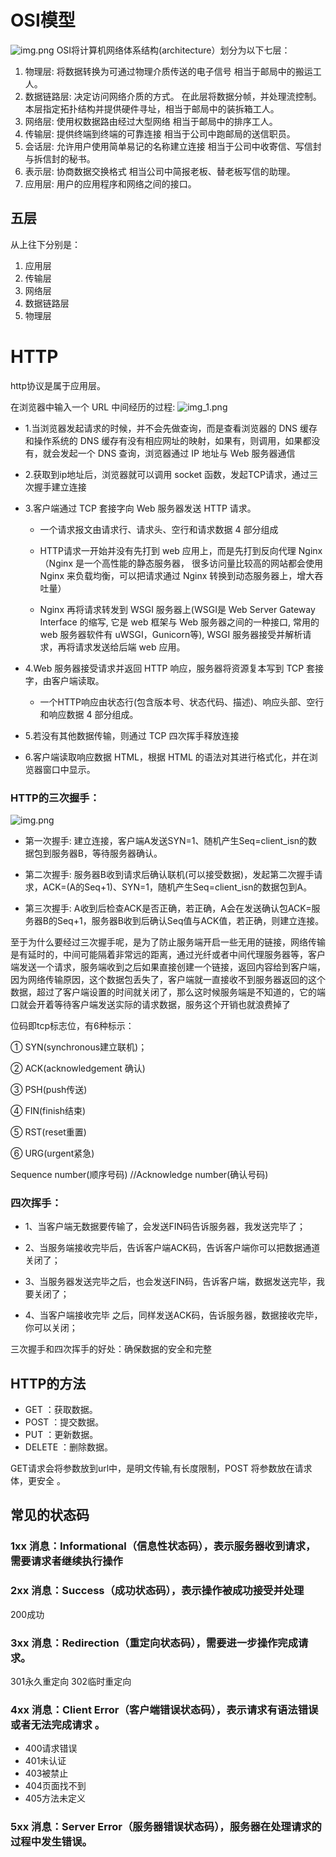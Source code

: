 # OSI模型
![img.png](img/img.png)
OSI将计算机网络体系结构(architecture）划分为以下七层：
1. 物理层: 将数据转换为可通过物理介质传送的电子信号 相当于邮局中的搬运工人。
2. 数据链路层: 决定访问网络介质的方式。 在此层将数据分帧，并处理流控制。本层指定拓扑结构并提供硬件寻址，相当于邮局中的装拆箱工人。
3. 网络层: 使用权数据路由经过大型网络 相当于邮局中的排序工人。
4. 传输层: 提供终端到终端的可靠连接 相当于公司中跑邮局的送信职员。
5. 会话层: 允许用户使用简单易记的名称建立连接 相当于公司中收寄信、写信封与拆信封的秘书。
6. 表示层: 协商数据交换格式 相当公司中简报老板、替老板写信的助理。
7. 应用层: 用户的应用程序和网络之间的接口。

## 五层
从上往下分别是：
1. 应用层
2. 传输层
3. 网络层
4. 数据链路层
5. 物理层
# HTTP

http协议是属于应用层。

在浏览器中输入一个 URL 中间经历的过程:
![img_1.png](img/img_1.png)
- 1.当浏览器发起请求的时候，并不会先做查询，而是查看浏览器的 DNS 缓存和操作系统的 DNS 缓存有没有相应网址的映射，如果有，则调用，如果都没有，就会发起一个 DNS 查询，浏览器通过 IP 地址与 Web 服务器通信


- 2.获取到ip地址后，浏览器就可以调用 socket 函数，发起TCP请求，通过三次握手建立连接


- 3.客户端通过 TCP 套接字向 Web 服务器发送 HTTP 请求。

  - 一个请求报文由请求行、请求头、空行和请求数据 4 部分组成

  - HTTP请求一开始并没有先打到 web 应用上，而是先打到反向代理 Nginx（Nginx 是一个高性能的静态服务器， 很多访问量比较高的网站都会使用 Nginx 来负载均衡，可以把请求通过 Nginx 转换到动态服务器上，增大吞吐量）
  - Nginx 再将请求转发到 WSGI 服务器上(WSGI是 Web Server Gateway Interface 的缩写, 它是 web 框架与 Web 服务器之间的一种接口, 常用的 web 服务器软件有 uWSGI，Gunicorn等), WSGI 服务器接受并解析请求，再将请求发送给后端 web 应用。


- 4.Web 服务器接受请求并返回 HTTP 响应，服务器将资源复本写到 TCP 套接字，由客户端读取。
  - 一个HTTP响应由状态行(包含版本号、状态代码、描述)、响应头部、空行和响应数据 4 部分组成。

- 5.若没有其他数据传输，则通过 TCP 四次挥手释放连接

- 6.客户端读取响应数据 HTML，根据 HTML 的语法对其进行格式化，并在浏览器窗口中显示。


### HTTP的三次握手：
![img.png](img/img_2.png)
- 第一次握手: 建立连接，客户端A发送SYN=1、随机产生Seq=client_isn的数据包到服务器B，等待服务器确认。

- 第二次握手: 服务器B收到请求后确认联机(可以接受数据)，发起第二次握手请求，ACK=(A的Seq+1)、SYN=1，随机产生Seq=client_isn的数据包到A。

- 第三次握手: A收到后检查ACK是否正确，若正确，A会在发送确认包ACK=服务器B的Seq+1，服务器B收到后确认Seq值与ACK值，若正确，则建立连接。

至于为什么要经过三次握手呢，是为了防止服务端开启一些无用的链接，网络传输是有延时的，中间可能隔着非常远的距离，通过光纤或者中间代理服务器等，客户端发送一个请求，服务端收到之后如果直接创建一个链接，返回内容给到客户端，因为网络传输原因，这个数据包丢失了，客户端就一直接收不到服务器返回的这个数据，超过了客户端设置的时间就关闭了，那么这时候服务端是不知道的，它的端口就会开着等待客户端发送实际的请求数据，服务这个开销也就浪费掉了
    
位码即tcp标志位，有6种标示：

①  SYN(synchronous建立联机)；

②  ACK(acknowledgement 确认)

③  PSH(push传送)

④  FIN(finish结束)

⑤  RST(reset重置)

⑥  URG(urgent紧急)

Sequence number(顺序号码) //Acknowledge number(确认号码)

### 四次挥手：
- 1、当客户端无数据要传输了，会发送FIN码告诉服务器，我发送完毕了；

- 2、当服务端接收完毕后，告诉客户端ACK码，告诉客户端你可以把数据通道关闭了；

- 3、当服务器发送完毕之后，也会发送FIN码，告诉客户端，数据发送完毕，我要关闭了；
     
- 4、当客户端接收完毕 之后，同样发送ACK码，告诉服务器，数据接收完毕，你可以关闭；

三次握手和四次挥手的好处：确保数据的安全和完整
## HTTP的方法
- GET ：获取数据。
- POST ：提交数据。
- PUT ：更新数据。
- DELETE ：删除数据。

GET请求会将参数放到url中，是明文传输,有长度限制，POST 将参数放在请求体，更安全 。

## 常见的状态码

### 1xx 消息：Informational（信息性状态码），表示服务器收到请求，需要请求者继续执行操作

### 2xx 消息：Success（成功状态码），表示操作被成功接受并处理

200成功

### 3xx 消息：Redirection（重定向状态码），需要进一步操作完成请求。

301永久重定向
302临时重定向

### 4xx 消息：Client Error（客户端错误状态码），表示请求有语法错误或者无法完成请求 。

- 400请求错误
- 401未认证
- 403被禁止
- 404页面找不到
- 405方法未定义

### 5xx 消息：Server Error（服务器错误状态码），服务器在处理请求的过程中发生错误。

